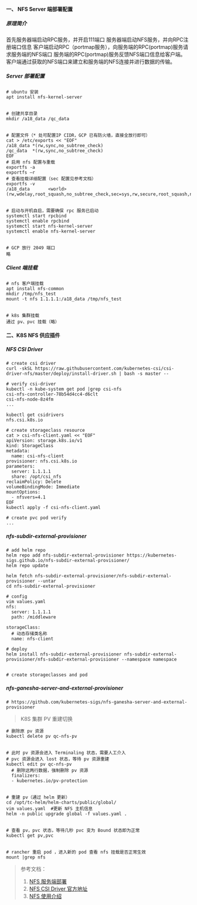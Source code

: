 #### 一、 NFS Server 端部署配置
##### 原理简介
首先服务器端启动RPC服务，并开启111端口
服务器端启动NFS服务，并向RPC注册端口信息
客户端启动RPC（portmap服务），向服务端的RPC(portmap)服务请求服务端的NFS端口
服务端的RPC(portmap)服务反馈NFS端口信息给客户端。
客户端通过获取的NFS端口来建立和服务端的NFS连接并进行数据的传输。

##### Server 部署配置
```shell
# ubuntu 安装
apt install nfs-kernel-server


# 创建共享目录
mkdir /a18_data /qc_data


# 配置文件（* 处可配置IP CIDR，GCP 已有防火墙，直接全放行即可）
cat > /etc/exports << "EOF"
/a18_data *(rw,sync,no_subtree_check)
/qc_data  *(rw,sync,no_subtree_check)
EOF
# 启用 nfs 配置与重载
exportfs -a
exportfs –r
# 查看挂载详细配置（sec 配置见参考文档）
exportfs -v
/a18_data       <world>(rw,wdelay,root_squash,no_subtree_check,sec=sys,rw,secure,root_squash,no_all_squash)


# 启动与开机自启，需要确保 rpc 服务已启动
systemctl start rpcbind
systemctl enable rpcbind
systemctl start nfs-kernel-server
systemctl enable nfs-kernel-server


# GCP 放行 2049 端口
略
```


##### Client 端挂载
```shell
# nfs 客户端挂载
apt install nfs-common
mkdir /tmp/nfs_test
mount -t nfs 1.1.1.1:/a18_data /tmp/nfs_test


# k8s 集群挂载
通过 pv、pvc 挂载（略）

```


#### 二、K8S NFS 供应插件
##### NFS CSI Driver
```shell
# create csi driver 
curl -skSL https://raw.githubusercontent.com/kubernetes-csi/csi-driver-nfs/master/deploy/install-driver.sh | bash -s master --

# verify csi-driver
kubectl -n kube-system get pod |grep csi-nfs
csi-nfs-controller-78b54d4cc4-d6clt 
csi-nfs-node-8z4fm
...

kubectl get csidrivers
nfs.csi.k8s.io 

# create storageclass resource
cat > csi-nfs-client.yaml << "EOF"
apiVersion: storage.k8s.io/v1
kind: StorageClass
metadata:
  name: csi-nfs-client
provisioner: nfs.csi.k8s.io
parameters:
  server: 1.1.1.1
  share: /opt/csi_nfs
reclaimPolicy: Delete
volumeBindingMode: Immediate
mountOptions:
  - nfsvers=4.1
EOF
kubectl apply -f csi-nfs-client.yaml

# create pvc pod verify
...

```


##### nfs-subdir-external-provisioner
```shell
# add helm repo
helm repo add nfs-subdir-external-provisioner https://kubernetes-sigs.github.io/nfs-subdir-external-provisioner/
helm repo update

helm fetch nfs-subdir-external-provisioner/nfs-subdir-external-provisioner --untar
cd nfs-subdir-external-provisioner

# config
vim values.yaml
nfs:
  server: 1.1.1.1
  path: /middleware

storageClass:
  # 动态存储类名称
  name: nfs-client

# deploy
helm install nfs-subdir-external-provisioner nfs-subdir-external-provisioner/nfs-subdir-external-provisioner --namespace namespace


# create storageclasses and pod 

```


##### nfs-ganesha-server-and-external-provisioner
```shell
# https://github.com/kubernetes-sigs/nfs-ganesha-server-and-external-provisioner
```


>K8S 集群 PV 重建切换
```shell
# 删除原 pv 资源
kubectl delete pv qc-nfs-pv


# 此时 pv 资源会进入 Terminaling 状态，需要人工介入
# pvc 资源会进入 lost 状态，等待 pv 资源重建
kubectl edit pv qc-nfs-pv
  # 删除这两行数据，强制删除 pv 资源
  finalizers:
  - kubernetes.io/pv-protection


# 重建 pv（通过 helm 更新）
cd /opt/tc-helm/helm-charts/public/global/
vim values.yaml  #更新 NFS 主机信息
helm -n public upgrade global -f values.yaml .


# 查看 pv，pvc 状态，等待几秒 pvc 变为 Bound 状态即为正常
kubectl get pv,pvc


# rancher 重启 pod ，进入新的 pod 查看 nfs 挂载是否正常生效
mount |grep nfs

```




>参考文档：
>1. [NFS 服务端部署](https://cshihong.github.io/2018/10/16/NFS%E6%9C%8D%E5%8A%A1%E5%99%A8%E6%90%AD%E5%BB%BA%E4%B8%8E%E9%85%8D%E7%BD%AE/)
>2. [NFS CSI Driver 官方地址](https://github.com/kubernetes-csi/csi-driver-nfs/blob/master/docs/install-csi-driver-master.md)
>3. [NFS 使用介绍](http://www.lishuai.fun/2021/08/12/k8s-nfs-pv/#/%E5%AD%98%E5%82%A8%E7%B1%BB%E4%BD%BF%E7%94%A8%EF%BC%88%E5%8A%A8%E6%80%81%E9%85%8D%E7%BD%AE)